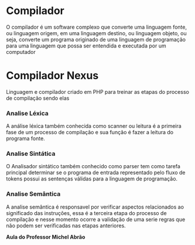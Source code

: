 # Compilador
O compilador é um software complexo que converte uma linguagem fonte, ou linguagem origem, em uma linguagem destino, ou linguagem objeto, ou seja, converte um programa originado de uma linguagem de programação para uma linguagem que possa ser entendida e executada por um computador

# Compilador Nexus
Linguagem e compilador criado em PHP para treinar as etapas do processo de compilação sendo elas

### Analise Léxica
A análise léxica também conhecida como scanner ou leitura é a primeira fase de um processo de compilação e sua função é fazer a leitura do programa fonte.

### Analise Sintática
O Analisador sintático também conhecido como parser tem como tarefa principal determinar se o programa de entrada representado pelo fluxo de tokens possui as sentenças válidas para a linguagem de programação.

### Analise Semântica
A analise semântica é responsavel por verificar aspectos relacionados ao significado das instruções, essa é a terceira etapa do processo de compilação e nesse momento ocorre a validação de uma serie regras que não podem ser verificadas nas etapas anteriores.

**Aula do Professor Michel Abrão**